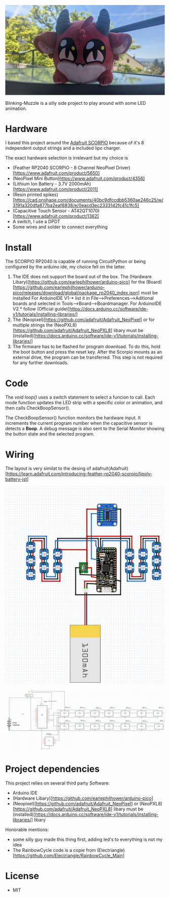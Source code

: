 <p align="center">
<img src="/doc/images/Projekt_Logo.jpg" width="600">
</p>

Blinking-Muzzle is a silly side project to play around with some LED animation.

# Hardware

I based this project around the [Adafruit SCORPIO](https://github.com/adafruit/Adafruit-Feather-RP2040-SCORPIO-PCB) because of it's 8 independent output strings and a included lipo charger.

The exact hardware selection is irrelevant but my choice is

- (Feather RP2040 SCORPIO - 8 Channel NeoPixel Driver)[https://www.adafruit.com/product/5650]
- (NeoPixel Mini Button)https://www.adafruit.com/product/4356]
- (Lithium Ion Battery - 3.7V 2000mAh)[https://www.adafruit.com/product/2011]
- (Resin printed spikes)[https://cad.onshape.com/documents/40bc9dfccdbb5360ae246c25/w/3191a320dfa877ba2eaf8838/e/0eacd3ec2333142fc41c1fc5]
- (Capacitive Touch Sensor - AT42QT1070)[https://www.adafruit.com/product/1362]
- A switch, I use a DPDT
- Some wires and solder to connect everything


# Install

The SCORPIO RP2040 is capable of running CircuitPython or being configured by the arduino ide, my choice fell on the latter.
1. The IDE does not support the board out of the box.
    The (Hardware Libary)[https://github.com/earlephilhower/arduino-pico] for the (Board)[https://github.com/earlephilhower/arduino-pico/releases/download/global/package_rp2040_index.json] must be  installed
    For ArduinoIDE V1-* list it in File-->Preferences-->Aditional boards and selected in Tools-->Board-->Boardmanager.
    For ArduinoIDE V2.* follow (Official guide)[https://docs.arduino.cc/software/ide-v1/tutorials/installing-libraries/]
2. The (Neopixel)[https://github.com/adafruit/Adafruit_NeoPixel] or for multiple strings the (NeoPXL8)[https://github.com/adafruit/Adafruit_NeoPXL8] libary must be (installed)[https://docs.arduino.cc/software/ide-v1/tutorials/installing-libraries/]
3. The firmware has to be flashed for program download.
    To do this, hold the boot button and press the reset key.
    After the Scorpio mounts as an external drive, the program can be transferred.
    This step is not required for any further downloads.
    
# Code

The *void loop()* uses a switch statement to select a funcion to call.
Each mode function updates the LED strip with a specific color or animation, and then calls CheckBoopSensor().

The CheckBoopSensor() function monitors the hardware input.
It increments the current program number when the capacitive sensor is detects a **Boop**.
A debug message is also sent to the Serial Monitor showing the button state and the selected program.

# Wiring

The layout is very similat to the desing of adafruit(Adafruit)[https://learn.adafruit.com/introducing-feather-rp2040-scorpio/lipoly-battery-jst]
<p align="center">
<img src="/doc/images/Wiring-Breadboard.png" width="600">
</p>
<p align="center">
<img src="/doc/images/Wiring-Schematic.png" width="600">
</p>

# Project dependencies

This project relies on several third party Software:

- Arduino IDE
- (Hardware Libary)[https://github.com/earlephilhower/arduino-pico]
- (Neopixel)[https://github.com/adafruit/Adafruit_NeoPixel] or (NeoPXL8)[https://github.com/adafruit/Adafruit_NeoPXL8] libary must be (installed)[https://docs.arduino.cc/software/ide-v1/tutorials/installing-libraries/] libary

Honorable mentions:
- some silly guy made this thing first, adding led's to everything is not my idea
- The RainbowCycle code is a copie from (Electriangle)[https://github.com/Electriangle/RainbowCycle_Main]

# License

- MIT
